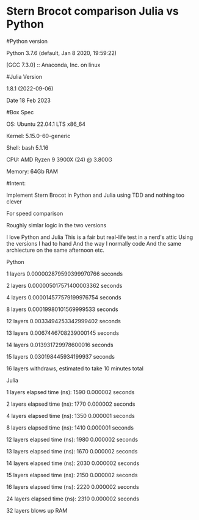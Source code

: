 # Stern Brocot comparison Julia vs Python


#Python version

Python 3.7.6 (default, Jan  8 2020, 19:59:22) 

[GCC 7.3.0] :: Anaconda, Inc. on linux

#Julia Version 

1.8.1 (2022-09-06)

Date 18 Feb 2023

#Box Spec

OS:         Ubuntu 22.04.1 LTS x86_64

Kernel:     5.15.0-60-generic 

Shell:      bash 5.1.16 

CPU:        AMD Ryzen 9 3900X (24) @ 3.800G 

Memory:     64Gb RAM
                     
#Intent:

Implement Stern Brocot in Python and Julia using TDD and nothing too clever

For speed comparison

Roughly simlar logic in the two versions

I love Python and Julia
This is a fair but real-life test in a nerd's attic
Using the versions I had to hand
And the way I normally code
And the same archiecture on the same afternoon etc.

Python

1 layers                              0.000002879590399970766 seconds

2 layers                              0.000005017571400003362 seconds

4 layers                              0.000014577579199976754 seconds

8 layers                              0.00019980101569999533 seconds

12 layers                             0.0033494253342999402 seconds

13 layers                             0.0067446708239000145 seconds

14 layers                             0.013931729978600016 seconds

15 layers                             0.030198445934199937 seconds

16 layers                             withdraws, estimated to take 10 minutes total

Julia

1 layers  elapsed time (ns):  1590    0.000002 seconds

2 layers  elapsed time (ns):  1770    0.000002 seconds

4 layers  elapsed time (ns):  1350    0.000001 seconds

8 layers  elapsed time (ns):  1410    0.000001 seconds

12 layers elapsed time (ns):  1980    0.000002 seconds

13 layers elapsed time (ns):  1670    0.000002 seconds

14 layers elapsed time (ns):  2030    0.000002 seconds

15 layers elapsed time (ns):  2150    0.000002 seconds

16 layers elapsed time (ns):  2220    0.000002 seconds

24 layers elapsed time (ns):  2310    0.000002 seconds

32 layers blows up RAM

